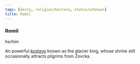 ```yaml
---
tags: [deity, religion/kestavo, status/unknown]
title: Romil
---
```

### Romil
*he/him*

An powerful *[kestavo](<../../religions/kestavo/kestavo.md>)* known as the glacier king, whose shrine still occasionally attracts pilgrims from Zovcka.

